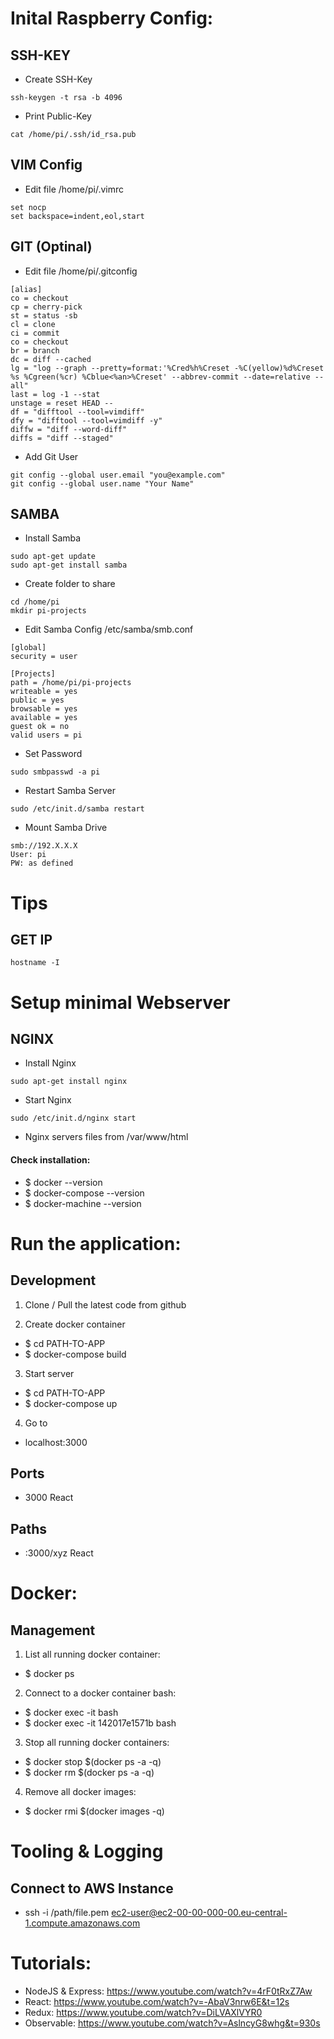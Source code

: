 # Inital Raspberry Config:

## SSH-KEY
 * Create SSH-Key
```
ssh-keygen -t rsa -b 4096 
```
 
 * Print Public-Key
```
cat /home/pi/.ssh/id_rsa.pub
```

## VIM Config
 * Edit file /home/pi/.vimrc
```
set nocp
set backspace=indent,eol,start
```

## GIT (Optinal)
 * Edit file /home/pi/.gitconfig
```
[alias]
co = checkout
cp = cherry-pick
st = status -sb
cl = clone
ci = commit
co = checkout
br = branch
dc = diff --cached
lg = "log --graph --pretty=format:'%Cred%h%Creset -%C(yellow)%d%Creset %s %Cgreen(%cr) %Cblue<%an>%Creset' --abbrev-commit --date=relative --all"
last = log -1 --stat
unstage = reset HEAD --
df = "difftool --tool=vimdiff"
dfy = "difftool --tool=vimdiff -y"
diffw = "diff --word-diff"
diffs = "diff --staged"
```
 
 * Add Git User
```
git config --global user.email "you@example.com"
git config --global user.name "Your Name"
```

## SAMBA
 * Install Samba
```
sudo apt-get update
sudo apt-get install samba
```

 * Create folder to share
```
cd /home/pi
mkdir pi-projects
``` 

 * Edit Samba Config /etc/samba/smb.conf
```
[global]
security = user

[Projects]
path = /home/pi/pi-projects
writeable = yes
public = yes
browsable = yes
available = yes
guest ok = no
valid users = pi
```

 * Set Password
```
sudo smbpasswd -a pi
```

 * Restart Samba Server
```
sudo /etc/init.d/samba restart
```

* Mount Samba Drive
```
smb://192.X.X.X
User: pi
PW: as defined
```


# Tips

## GET IP
```
hostname -I
```


# Setup minimal Webserver

## NGINX
* Install Nginx
```
sudo apt-get install nginx
```

* Start Nginx
```
sudo /etc/init.d/nginx start
```

* Nginx servers files from /var/www/html











#### Check installation:  
  * $ docker --version  
  * $ docker-compose --version  
  * $ docker-machine --version  

 
# Run the application:
## Development
1. Clone / Pull the latest code from github 
  
2. Create docker container  
  * $ cd PATH-TO-APP  
  * $ docker-compose build
  
3. Start server  
  * $ cd PATH-TO-APP  
  * $ docker-compose up

4. Go to 
  * localhost:3000

## Ports
  * 3000 React

## Paths
  * :3000/xyz React


# Docker:
## Management
1. List all running docker container:  
  * $ docker ps 

2. Connect to a docker container bash:  
  * $ docker exec -it <CONTAINER-ID> bash
  * $ docker exec -it 142017e1571b bash

3. Stop all running docker containers:  
  * $ docker stop $(docker ps -a -q) 
  * $ docker rm $(docker ps -a -q) 

4. Remove all docker images:
  * $ docker rmi $(docker images -q)


# Tooling & Logging
## Connect to AWS Instance
  * ssh -i /path/file.pem ec2-user@ec2-00-00-000-00.eu-central-1.compute.amazonaws.com
  

# Tutorials:
  * NodeJS & Express: https://www.youtube.com/watch?v=4rF0tRxZ7Aw
  * React: https://www.youtube.com/watch?v=-AbaV3nrw6E&t=12s
  * Redux: https://www.youtube.com/watch?v=DiLVAXlVYR0
  * Observable: https://www.youtube.com/watch?v=AslncyG8whg&t=930s

